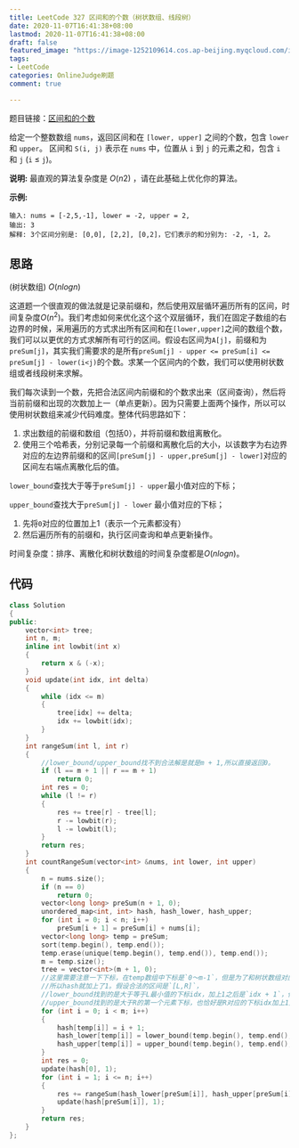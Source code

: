 ```yaml
---
title: LeetCode 327 区间和的个数（树状数组、线段树）
date: 2020-11-07T16:41:38+08:00
lastmod: 2020-11-07T16:41:38+08:00
draft: false
featured_image: "https://image-1252109614.cos.ap-beijing.myqcloud.com/img/20210508201223.png"
tags:
- LeetCode
categories: OnlineJudge刷题
comment: true

---
```


题目链接：[区间和的个数](https://leetcode-cn.com/problems/count-of-range-sum/)

给定一个整数数组 `nums`，返回区间和在 `[lower, upper]` 之间的个数，包含 `lower` 和 `upper`。
区间和 `S(i, j)` 表示在 `nums` 中，位置从 `i` 到 `j` 的元素之和，包含 `i` 和 `j` (`i` ≤ `j`)。

**说明:**
最直观的算法复杂度是 *O*(*n*2) ，请在此基础上优化你的算法。

**示例:**

```
输入: nums = [-2,5,-1], lower = -2, upper = 2,
输出: 3 
解释: 3个区间分别是: [0,0], [2,2], [0,2]，它们表示的和分别为: -2, -1, 2。
```

## 思路

(树状数组) $O(nlogn)$

这道题一个很直观的做法就是记录前缀和，然后使用双层循环遍历所有的区间，时间复杂度$O(n^2)$。我们考虑如何来优化这个这个双层循环，我们在固定子数组的右边界的时候，采用遍历的方式求出所有区间和在`[lower,upper]`之间的数组个数，我们可以以更优的方式求解所有可行的区间。假设右区间为`A[j]`，前缀和为`preSum[j]`，其实我们需要求的是所有`preSum[j] - upper <= preSum[i] <= preSum[j] - lower(i<j)`的个数。求某一个区间内的个数，我们可以使用树状数组或者线段树来求解。

我们每次读到一个数，先把合法区间内前缀和的个数求出来（区间查询），然后将当前前缀和出现的次数加上一（单点更新）。因为只需要上面两个操作，所以可以使用树状数组来减少代码难度。整体代码思路如下：

1. 求出数组的前缀和数组（包括0），并将前缀和数组离散化。
2. 使用三个哈希表，分别记录每一个前缀和离散化后的大小，以该数字为右边界对应的左边界前缀和的区间`[preSum[j] - upper,preSum[j] - lower]`对应的区间左右端点离散化后的值。

`lower_bound`查找大于等于`preSum[j] - upper`最小值对应的下标；

`upper_bound`查找大于`preSum[j] - lower` 最小值对应的下标；

1. 先将`0`对应的位置加上1（表示一个元素都没有）
2. 然后遍历所有的前缀和，执行区间查询和单点更新操作。

时间复杂度：排序、离散化和树状数组的时间复杂度都是$O(nlogn)$。

## 代码

```cpp
class Solution
{
public:
    vector<int> tree;
    int n, m;
    inline int lowbit(int x)
    {
        return x & (-x);
    }
    void update(int idx, int delta)
    {
        while (idx <= m)
        {
            tree[idx] += delta;
            idx += lowbit(idx);
        }
    }
    int rangeSum(int l, int r)
    {
        //lower_bound/upper_bound找不到合法解是就是m + 1,所以直接返回0。
        if (l == m + 1 || r == m + 1)
            return 0;
        int res = 0;
        while (l != r)
        {
            res += tree[r] - tree[l];
            r -= lowbit(r);
            l -= lowbit(l);
        }
        return res;
    }
    int countRangeSum(vector<int> &nums, int lower, int upper)
    {
        n = nums.size();
        if (n == 0)
            return 0;
        vector<long long> preSum(n + 1, 0);
        unordered_map<int, int> hash, hash_lower, hash_upper;
        for (int i = 0; i < n; i++)
            preSum[i + 1] = preSum[i] + nums[i];
        vector<long long> temp = preSum;
        sort(temp.begin(), temp.end());
        temp.erase(unique(temp.begin(), temp.end()), temp.end());
        m = temp.size();
        tree = vector<int>(m + 1, 0);
        //这里需要注意一下下标，在temp数组中下标是`0～m-1`，但是为了和树状数组对应我们需要转化成`1~m`
        //所以hash就加上了1。假设合法的区间是`[L,R]`，
        //lower_bound找到的是大于等于L最小值的下标idx，加上1之后是`idx + 1`，但是在求区间和的时候，我们需要求的是左端点前面那个元素对应的前缀和，此时又要减去1。所以hash_lower就不变了。
        //upper_bound找到的是大于R的第一个元素下标，也恰好是R对应的下标idx加上1之后的结果，所以治理hash_upper也不变了。
        for (int i = 0; i < m; i++)
        {
            hash[temp[i]] = i + 1;
            hash_lower[temp[i]] = lower_bound(temp.begin(), temp.end(), temp[i] - upper) - temp.begin();
            hash_upper[temp[i]] = upper_bound(temp.begin(), temp.end(), temp[i] - lower) - temp.begin();
        }
        int res = 0;
        update(hash[0], 1);
        for (int i = 1; i <= n; i++)
        {
            res += rangeSum(hash_lower[preSum[i]], hash_upper[preSum[i]]);
            update(hash[preSum[i]], 1);
        }
        return res;
    }
};
```

